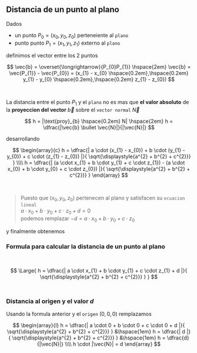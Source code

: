 ## Distancia de un punto al plano

Dados 
- un punto $P_{0} = (x_{0}, y_{0}, z_{0})$ perteneiente al `plano`
- punto punto $P_{1} = (x_{1}, y_{1}, z_{1})$ externo al `plano`

definimos el vector entre los 2 puntos

$$
    \vec{b} = \overset{\longrightarrow}{P_{0}P_{1}}
    \hspace{2em} 
    \vec{b} = \vec{P_{1}} - \vec{P_{0}} = (x_{1} - x_{0} \hspace{0.2em},\hspace{0.2em} y_{1} - y_{0} \hspace{0.2em},\hspace{0.2em} z_{1} - z_{0}) 
$$

<br>

La distancia entre el punto $P_{1}$ y el `plano` no es mas que **el valor absoluto** de la **proyeccion del vector** $\vec{b}$ sobre el `vector normal` $\vec{N}$

$$
    h = |\text{proy}_{b} \hspace{0.2em} N|
    \hspace{2em}
    h = \dfrac{|\vec{b} \bullet \vec{N}|}{|\vec{N}|}
$$

desarrollando 

$$
\begin{array}{c}
    h = \dfrac{|
        a \cdot (x_{1} - x_{0}) + 
        b \cdot (y_{1} - y_{0}) + 
        c \cdot (z_{1} - z_{0})
    |}{
        \sqrt{\displaystyle{a^{2} + b^{2} + c^{2}}}
    }
    \\\\
    h = \dfrac{|
        (a \cdot x_{1} + b \cdot y_{1} + c \cdot z_{1}) - (a \cdot x_{0} + b \cdot y_{0} + c \cdot z_{0})
    |}{
        \sqrt{\displaystyle{a^{2} + b^{2} + c^{2}}}
    }
\end{array}
$$

<br>

> Puesto que $(x_{0}, y_{0}, z_{0})$ pertenecen al plano y satisfacen su `ecuacion lineal`
> <br>
> $a \cdot x_{0} + b \cdot y_{0} + c \cdot z_{0} + d = 0$
> <br>
> podemos remplazar $-d = a \cdot x_{0} + b \cdot y_{0} + c \cdot z_{0}$


y finalmente obtenemos

### Formula para calcular la distancia de un punto al plano
<br>

$$
\Large{
    h = \dfrac{|
        a \cdot x_{1} + b \cdot y_{1} + c \cdot z_{1} + d
    |}{
        \sqrt{\displaystyle{a^{2} + b^{2} + c^{2}}}
    }
}   
$$
<br>

### Distancia al origen y el valor $d$

Usando la formula anterior y el `origen` $(0, 0, 0)$ remplazamos


$$
\begin{array}{l}
    h = \dfrac{|
        a \cdot 0 + b \cdot 0 + c \cdot 0 + d
    |}{
        \sqrt{\displaystyle{a^{2} + b^{2} + c^{2}}}
    }
    &\hspace{1em}
    h = \dfrac{|
        d
    |}{
        \sqrt{\displaystyle{a^{2} + b^{2} + c^{2}}}
    }
    &\hspace{1em}
    h = \dfrac{d}{|\vec{N}|}
    \\\\
    h \cdot |\vec{N}| = d
\end{array}  
$$